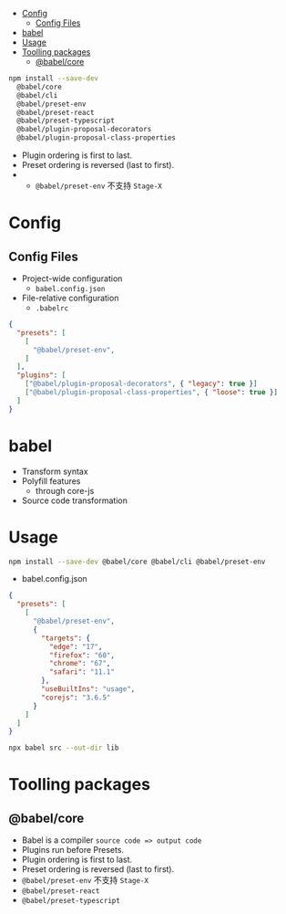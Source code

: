 - [Config](#config)
  - [Config Files](#config-files)
- [babel](#babel)
- [Usage](#usage)
- [Toolling packages](#toolling-packages)
  - [@babel/core](#babelcore)

```bash
npm install --save-dev
  @babel/core
  @babel/cli
  @babel/preset-env
  @babel/preset-react
  @babel/preset-typescript
  @babel/plugin-proposal-decorators
  @babel/plugin-proposal-class-properties
```

- Plugin ordering is first to last.
- Preset ordering is reversed (last to first).
- - `@babel/preset-env` 不支持 `Stage-X`

# Config

## Config Files

- Project-wide configuration
  - `babel.config.json`
- File-relative configuration
  - `.babelrc`

```json
{
  "presets": [
    [
      "@babel/preset-env",
    ]
  ],
  "plugins": [
    ["@babel/plugin-proposal-decorators", { "legacy": true }]
    ["@babel/plugin-proposal-class-properties", { "loose": true }]
  ]
}
```

# babel

- Transform syntax
- Polyfill features
    - through core-js
- Source code transformation

# Usage

```bash
npm install --save-dev @babel/core @babel/cli @babel/preset-env
```

- babel.config.json

```json
{
  "presets": [
    [
      "@babel/preset-env",
      {
        "targets": {
          "edge": "17",
          "firefox": "60",
          "chrome": "67",
          "safari": "11.1"
        },
        "useBuiltIns": "usage",
        "corejs": "3.6.5"
      }
    ]
  ]
}
```

```bash
npx babel src --out-dir lib
```

# Toolling packages

## @babel/core

- Babel is a compiler `source code => output code`
- Plugins run before Presets.
- Plugin ordering is first to last.
- Preset ordering is reversed (last to first).
- `@babel/preset-env` 不支持 `Stage-X`
- `@babel/preset-react`
- `@babel/preset-typescript`